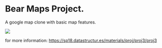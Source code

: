 # Bear Maps Project.

A google map clone with basic map features.

![](images/demo.gif)


for more information: https://sp18.datastructur.es/materials/proj/proj3/proj3
